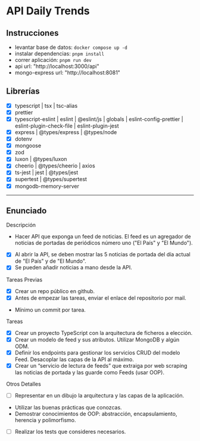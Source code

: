 # API Daily Trends

## Instrucciones

- levantar base de datos: `docker compose up -d`
- instalar dependencias: `pnpm install`
- correr aplicación: `pnpm run dev`
- api url: "http://localhost:3000/api"
- mongo-express url: "http://localhost:8081"

## Librerías

- [x] typescript | tsx | tsc-alias
- [x] prettier
- [x] typescript-eslint | eslint | @eslint/js | globals | eslint-config-prettier | eslint-plugin-check-file | eslint-plugin-jest
- [x] express | @types/express | @types/node
- [x] dotenv
- [x] mongoose
- [x] zod
- [x] luxon | @types/luxon
- [x] cheerio | @types/cheerio | axios
- [x] ts-jest | jest | @types/jest
- [x] supertest | @types/supertest
- [x] mongodb-memory-server

---

## Enunciado

Descripción

- Hacer API que exponga un feed de noticias. El feed es un agregador de noticias de portadas de periódicos número uno ("El País" y "El Mundo").
- [x] Al abrir la API, se deben mostrar las 5 noticias de portada del día actual de "El País" y de "El Mundo".
- [x] Se pueden añadir noticias a mano desde la API.

Tareas Previas

- [x] Crear un repo público en github.
- [x] Antes de empezar las tareas, enviar el enlace del repositorio por mail.
- Mínimo un commit por tarea.

Tareas

- [x] Crear un proyecto TypeScript con la arquitectura de ficheros a elección.
- [x] Crear un modelo de feed y sus atributos. Utilizar MongoDB y algún ODM.
- [x] Definir los endpoints para gestionar los servicios CRUD del modelo Feed. Desacoplar las capas de la API al máximo.
- [x] Crear un “servicio de lectura de feeds” que extraiga por web scraping las noticias de portada y las guarde como Feeds (usar OOP).

Otros Detalles

- [ ] Representar en un dibujo la arquitectura y las capas de la aplicación.
- Utilizar las buenas prácticas que conozcas.
- Demostrar conocimientos de OOP: abstracción, encapsulamiento, herencia y polimorfismo.
- [ ] Realizar los tests que consideres necesarios.
